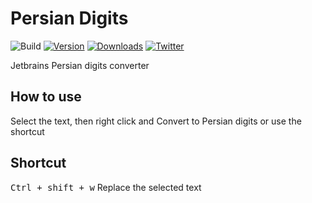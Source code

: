 # Persian Digits

![Build](https://github.com/Imorate/persian-digits/workflows/Build/badge.svg)
[![Version](https://img.shields.io/jetbrains/plugin/v/17002-persian-digits.svg)](https://plugins.jetbrains.com/plugin/17002-persian-digits)
[![Downloads](https://img.shields.io/jetbrains/plugin/d/17002-persian-digits.svg)](https://plugins.jetbrains.com/plugin/17002-persian-digits)
[![Twitter](https://img.shields.io/twitter/url?style=social&url=https%3A%2F%2Fgithub.com%2FImorate%2Fpersian-digits)](https://twitter.com/intent/tweet?text=Wow:&url=https%3A%2F%2Fgithub.com%2FImorate%2Fpersian-digits)

<!-- Plugin description -->
Jetbrains Persian digits converter
<!-- Plugin description end -->

## How to use
Select the text, then right click and Convert to Persian digits or use the shortcut

## Shortcut
<kbd>Ctrl + shift + w</kbd> Replace the selected text
